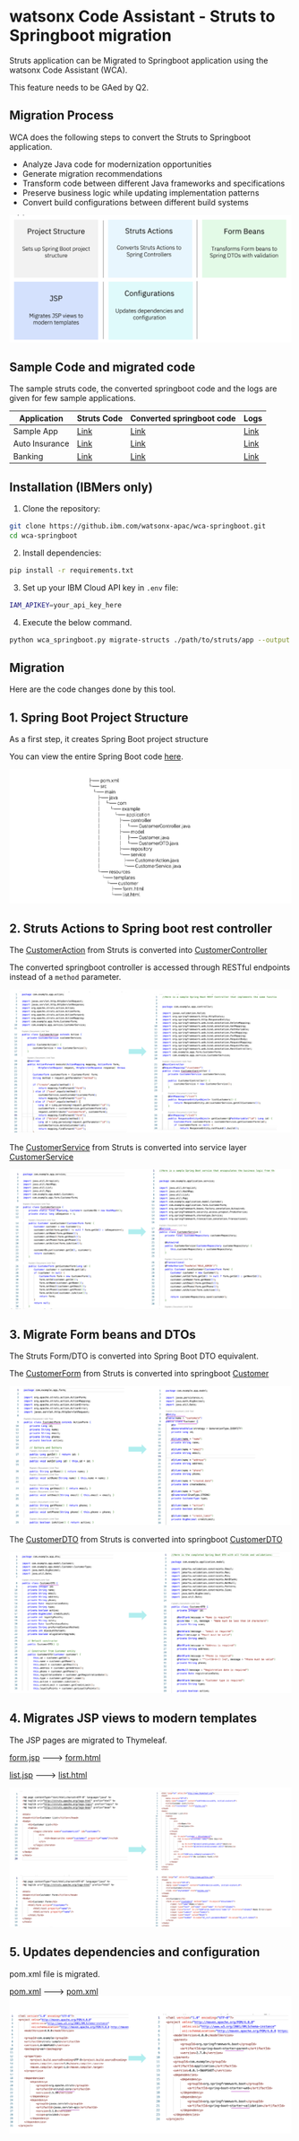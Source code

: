 # watsonx Code Assistant - Struts to Springboot migration

Struts application can be Migrated to Springboot application using the watsonx Code Assistant (WCA). 

This feature needs to be GAed by Q2.

## Migration Process

WCA does the following steps to convert the  Struts to Springboot application.

- Analyze Java code for modernization opportunities
- Generate migration recommendations
- Transform code between different Java frameworks and specifications
- Preserve business logic while updating implementation patterns
- Convert build configurations between different build systems

<img src="images/img00.png">

## Sample Code and migrated code

The sample struts code, the converted springboot code and the logs are given for few sample applications.

<table>
    <thead>
        <th>Application</th>
        <th>Struts Code</th>
        <th>Converted springboot code</th>
        <th>Logs</th>
    </thead>
    <tr>
        <td>Sample App</td>
        <td><a href="./files/struts">Link</a></td>
        <td><a href="./files/springboot">Link</a></td>
        <td><a href="./files/logs/migration.log">Link</a></td>
   </tr>   
    <tr>
        <td>Auto Insurance</td>
        <td><a href="./files-more/auto-insurance/struts">Link</a></td>
        <td><a href="./files-more/auto-insurance/springboot">Link</a></td>
        <td><a href="./files-more/auto-insurance/logs/migration.log">Link</a></td>
   </tr> 
    <tr>
        <td>Banking</td>
        <td><a href="./files-more/banking-app/struts">Link</a></td>
        <td><a href="./files-more/banking-app/springboot">Link</a></td>
        <td><a href="./files-more/banking-app/logs/migration.log">Link</a></td>
   </tr>        
</table>


## Installation (IBMers only)

1. Clone the repository:
```bash
git clone https://github.ibm.com/watsonx-apac/wca-springboot.git
cd wca-springboot
```

2. Install dependencies:
```bash
pip install -r requirements.txt
```

3. Set up your IBM Cloud API key in `.env` file:
```bash
IAM_APIKEY=your_api_key_here
```

4. Execute the below command.

```bash
python wca_springboot.py migrate-structs ./path/to/struts/app --output ./custom/output/path
```
## Migration

Here are the code changes done by this tool.

## 1. Spring Boot Project Structure

As a first step, it creates Spring Boot project structure 

You can view the entire Spring Boot code [here](./files/springboot).

<img src="images/img01.png">


## 2. Struts Actions to Spring boot rest controller

The [CustomerAction](./files/struts/src/main/java/com/example/app/action/CustomerAction.java) from Struts is converted into [CustomerController](./files//springboot/src/main/java/com/example/application/controller/CustomerController.java)

The converted springboot controller is accessed through RESTful endpoints instead of a `method` parameter. 

<img src="images/img02.png">


The [CustomerService](./files/struts/src/main/java/com/example/app/service/CustomerService.java) from Struts is converted into service layer [CustomerService](./files//springboot/src/main/java/com/example/application/service/CustomerService.java)

<img src="images/img03.png">


## 3. Migrate Form beans and DTOs

The Struts Form/DTO is converted into Spring Boot DTO equivalent.

The [CustomerForm](./files/struts/src/main/java/com/example/app/form/CustomerForm.java) from Struts is converted into springboot [Customer](./files/springboot/src/main/java/com/example/application/model/Customer.java)

<img src="images/img04.png">

The [CustomerDTO](./files/struts/src/main/java/com/example/app/dto/CustomerDTO.java) from Struts is converted into springboot [CustomerDTO](./files/springboot/src/main/java/com/example/application/model/CustomerDTO.java)

<img src="images/img05.png">

## 4. Migrates JSP views to modern templates

The JSP pages are migrated to Thymeleaf.

[form.jsp](./files/struts/src/main/webapp/pages/customer/form.jsp) ---> [form.html](./files/springboot/src/main/resources/templates/customer/form.html)

[list.jsp](./files/struts/src/main/webapp/pages/customer/list.jsp) ---> [list.html](./files/springboot/src/main/resources/templates/customer/list.html)

<img src="images/img06.png">

## 5. Updates dependencies and configuration

pom.xml file is migrated.

[pom.xml](./files/struts/pom.xml) ---> [pom.xml](./files/springboot/pom.xml)
<img src="images/img07.png">
